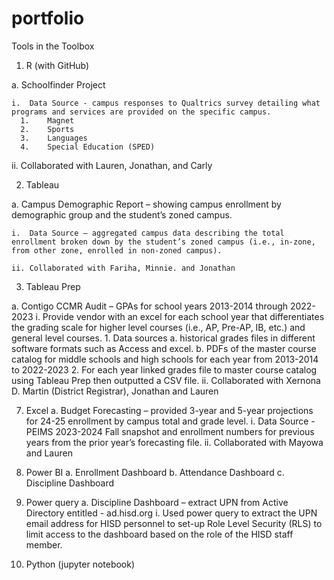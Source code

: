 # portfolio
Tools in the Toolbox
1.	R (with GitHub)
   
  a.	Schoolfinder Project

    i.	Data Source - campus responses to Qualtrics survey detailing what programs and services are provided on the specific campus.
      1.	Magnet
      2.	Sports
      3.	Languages
      4.	Special Education (SPED)
    
  ii.	Collaborated with Lauren, Jonathan, and Carly

2.	Tableau
   
  a.	 Campus Demographic Report – showing campus enrollment by demographic group and the student’s zoned campus.
  
    i.	Data Source – aggregated campus data describing the total enrollment broken down by the student’s zoned campus (i.e., in-zone, from other zone, enrolled in non-zoned campus).
  
    ii.	Collaborated with Fariha, Minnie. and Jonathan

3.	Tableau Prep
   
  a.	Contigo CCMR Audit – GPAs for school years 2013-2014 through 2022-2023
    i.	Provide vendor with an excel for each school year that differentiates the grading scale for higher level courses (i.e., AP, Pre-AP, IB, etc.) and general level courses.
      1.	Data sources
        a.	historical grades files in different software formats such as Access and excel.
        b.	PDFs of the master course catalog for middle schools and high schools for each year from 2013-2014 to 2022-2023
    2.	For each year linked grades file to master course catalog using Tableau Prep then outputted a CSV file.
  ii.	Collaborated with Xernona D. Martin (District Registrar), Jonathan and Lauren

7.	Excel
  a.	Budget Forecasting – provided 3-year and 5-year projections for 24-25 enrollment by campus total and grade level.
    i.	Data Source - PEIMS 2023-2024 Fall snapshot and enrollment numbers for previous years from the prior year’s forecasting file.
    ii.	Collaborated with Mayowa and Lauren
  	
8.	Power BI 
  a.	Enrollment Dashboard
  b.	Attendance Dashboard
  c.	Discipline Dashboard

9.	Power query 
  a.	Discipline Dashboard – extract UPN from Active Directory entitled - ad.hisd.org
    i.	Used power query to extract the UPN email address for HISD personnel to set-up Role Level Security (RLS) to limit access to the dashboard based on the role of the HISD staff member.

10.	Python (jupyter notebook)
